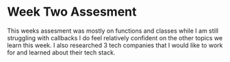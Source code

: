 # Week Two Assesment

This weeks assesment was mostly on functions and classes while I am still struggling with callbacks I do feel relatively confident on the other topics we learn this week. I also researched 3 tech companies that I would like to work for and learned about their tech stack.